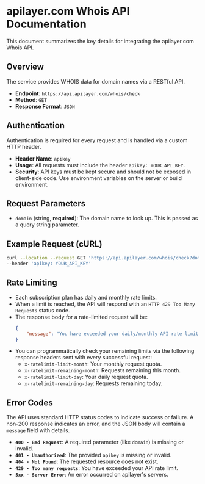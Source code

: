 # apilayer.com Whois API Documentation

This document summarizes the key details for integrating the apilayer.com Whois API.

## Overview

The service provides WHOIS data for domain names via a RESTful API.

-   **Endpoint**: `https://api.apilayer.com/whois/check`
-   **Method**: `GET`
-   **Response Format**: `JSON`

## Authentication

Authentication is required for every request and is handled via a custom HTTP header.

-   **Header Name**: `apikey`
-   **Usage**: All requests must include the header `apikey: YOUR_API_KEY`.
-   **Security**: API keys must be kept secure and should not be exposed in client-side code. Use environment variables on the server or build environment.

## Request Parameters

-   `domain` (string, **required**): The domain name to look up. This is passed as a query string parameter.

## Example Request (cURL)

```bash
curl --location --request GET 'https://api.apilayer.com/whois/check?domain=example.com' \
--header 'apikey: YOUR_API_KEY'
```

## Rate Limiting

-   Each subscription plan has daily and monthly rate limits.
-   When a limit is reached, the API will respond with an `HTTP 429 Too Many Requests` status code.
-   The response body for a rate-limited request will be:
    ```json
    {
        "message": "You have exceeded your daily/monthly API rate limit..."
    }
    ```
-   You can programmatically check your remaining limits via the following response headers sent with every successful request:
    -   `x-ratelimit-limit-month`: Your monthly request quota.
    -   `x-ratelimit-remaining-month`: Requests remaining this month.
    -   `x-ratelimit-limit-day`: Your daily request quota.
    -   `x-ratelimit-remaining-day`: Requests remaining today.

## Error Codes

The API uses standard HTTP status codes to indicate success or failure. A non-200 response indicates an error, and the JSON body will contain a `message` field with details.

-   **`400 - Bad Request`**: A required parameter (like `domain`) is missing or invalid.
-   **`401 - Unauthorized`**: The provided `apikey` is missing or invalid.
-   **`404 - Not Found`**: The requested resource does not exist.
-   **`429 - Too many requests`**: You have exceeded your API rate limit.
-   **`5xx - Server Error`**: An error occurred on apilayer's servers.
